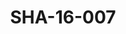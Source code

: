---
pid: SHA-16-007
title: SHA-16-007
language: ar
original_label: 
rights: شرحبيل احمد
location_of_original: شرحبيل احمد
photographer_or_studio: 
scanned_from: photograph 10 by 15.2
_date: '1995'
location: الخرطوم، كافوري، منزل السفير الفرنسي
description: شرحبيل احمد وفرقته
additional_notes: 
permission_display: 'yes'
on_server: 'no'
on_website: 'no'
permalink: /photopages/ar/SHA-16-007.html
layout: photo-page
---